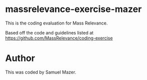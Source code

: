 massrelevance-exercise-mazer
============================
This is the coding evaluation for Mass Relevance.

Based off the code and guidelines listed at https://github.com/MassRelevance/coding-exercise

Author
======
This was coded by Samuel Mazer.